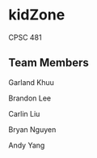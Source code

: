 # kidZone

CPSC 481

## Team Members

Garland Khuu

Brandon Lee

Carlin Liu
 
Bryan Nguyen

Andy Yang
